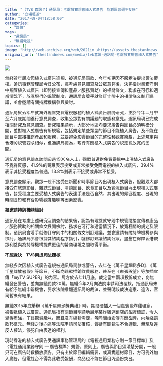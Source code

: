 ```yaml
---
title: "【TVB 喜訊？】通訊局：考慮放寬規管植入式廣告　指觀眾普遍不反感"
author: "立場報道"
date: "2017-09-04T18:58:00"
categories:
  - "媒體"
tags:
  - "通訊局"
  - "無綫電視"
topics: []
image: "http://web.archive.org/web/2021im_/https://assets.thestandnews.com/media/photos/tvb-17_JsHx7.png"
original_url: "thestandnews.com/media/tvb喜訊-通訊局-考慮放寬規管植入式廣告"
---
```

![](http://web.archive.org/web/2021im_/https://assets.thestandnews.com/media/photos/tvb-17_JsHx7.png)

無綫近年屢次因植入式廣告違規，被通訊局罰款，今年初更因不服裁決提出司法覆核。通訊事務管理局今日公布，經考慮意見調查及公眾意見後，決定檢討業務守則中規管植入式廣告（即間接宣傳和產品／服務贊助）的相關條文，務求在可行和適當情況下，放寬現行的規管制度。通訊局會着手就修訂守則中的相關條文制訂建議，並會邀請有關持牌機構參與檢討。

通訊局於去年中就海外規管免費電視服務的植入式廣告展開研究，並於今年二月中至六月底期間進行意見調查，收集公眾對有關議題的取態和意見。通訊局現已完成相關研究及意見調查。研究結果顯示，大部分地區均要求廣告與節目必須明確分開，並對植入式廣告有所規範，包括規定某些類型的節目不能植入廣告，及不能在節目中直接推銷產品和服務，並要避免影響節目的完整性和觀賞樂趣，上述規定與香港的規管要求相似，但通訊局認為，現行有關植入式廣告的規定有放寬的空間。  

通訊局的意見調查訪問超過1500名人士，觀眾普遍對免費電視中出現植入式廣告不覺得反感，41.9%的觀眾表示接受或非常接受免費電視的植入式廣告，39.4%表示其接受程度為普通，13.8%則表示不接受或非常不接受。

意見調查顯示，觀眾一般不接受在新聞和時事節目內出現植入式廣告，但觀眾大都接受在旅遊節目、雜誌式節目、清談節目、飲食節目以及實況節目內出現植入式廣告，接受程度主要受植入式廣告的表達手法是否自然、其出現的頻密程度、出現的時間長短和有否影響觀賞趣味等因素影響。

**擬邀請持牌機構檢討**

通訊局在考慮上述研究及調查的結果後，認為有理據就守則中規管間接宣傳和產品／服務贊助的相關條文展開檢討，務求在可行和適當情況下，放寬相關的規定及限制。通訊局會着手就修訂守則中的相關條文制訂建議，並會邀請有關持牌機構參與檢討。通訊局亦會根據其諮詢程序指引，就修訂建議諮詢公眾，盡量在保障香港觀眾利益與為持牌機構提供更佳的營商環境之間取得平衡。

**不服裁決    TVB兩提司法覆核**

無綫多次因植入式廣告違規被通訊局罰款或警告，去年在《萬千星輝睇多D》、《萬千星輝放暑假》等節目，不斷向觀眾推銷收費服務，甚至在《東張西望》等加插宣傳「myTV SUPER」的內容。局方於去年11月底，裁定當中兩項投訴成立，向無綫發出警告，並向無綫罰款20萬。無綫今年2月向法院申請司法覆核，指通訊局未有給予無綫申辯機會，要求法院推翻通訊局的裁決，並聲明該裁決違憲、違法，官司暫未有結果。

無綫2015年底舉辦《萬千星輝頒獎典禮》時，期間硬插入一個嘉賓食炸雞環節，被狠批植入式廣告。通訊局指有關節目明顯地展示某炸雞連鎖店的品牌標誌，令人覺得牽強，干擾觀賞趣味，而且沒有編輯需要，等同間接宣傳有關品牌，向無綫罰款15萬元。無綫之後向高等法院申請司法覆核，質疑有關裁決不合邏輯、無理及違反人權法，侵犯自由表達的權利。

現時香港的植入式廣告受通訊事務管理局的《電視通用業務守則－節目標準》及〈電視通用業務守則 — 廣告標準〉規管，原則上，廣告與節目須清楚分開，一般只可在廣告時段播放廣告。只有出於節目編輯需要，或真實題材節目，方可例外加入廣告，但電視台不得為此收受報酬，商品也不能在節目內過份突出。